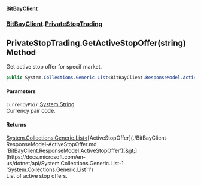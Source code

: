 #### [BitBayClient](./index.md 'index')
### [BitBayClient](./BitBayClient.md 'BitBayClient').[PrivateStopTrading](./BitBayClient-PrivateStopTrading.md 'BitBayClient.PrivateStopTrading')
## PrivateStopTrading.GetActiveStopOffer(string) Method
Get active stop offer for specif market.  
```csharp
public System.Collections.Generic.List<BitBayClient.ResponseModel.ActiveStopOffer> GetActiveStopOffer(string currencyPair);
```
#### Parameters
<a name='BitBayClient-PrivateStopTrading-GetActiveStopOffer(string)-currencyPair'></a>
`currencyPair` [System.String](https://docs.microsoft.com/en-us/dotnet/api/System.String 'System.String')  
Currency pair code.  
  
#### Returns
[System.Collections.Generic.List&lt;](https://docs.microsoft.com/en-us/dotnet/api/System.Collections.Generic.List-1 'System.Collections.Generic.List`1')[ActiveStopOffer](./BitBayClient-ResponseModel-ActiveStopOffer.md 'BitBayClient.ResponseModel.ActiveStopOffer')[&gt;](https://docs.microsoft.com/en-us/dotnet/api/System.Collections.Generic.List-1 'System.Collections.Generic.List`1')  
List of active stop offers.  
